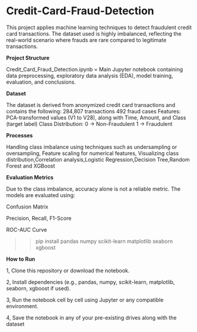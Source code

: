 # Credit-Card-Fraud-Detection
This project applies machine learning techniques to detect fraudulent credit card transactions. The dataset used is highly imbalanced, reflecting the real-world scenario where frauds are rare compared to legitimate transactions.

**Project Structure**

Credit_Card_Fraud_Detection.ipynb =  Main Jupyter notebook containing data preprocessing, exploratory data analysis (EDA), model training, evaluation, and conclusions.

**Dataset**

The dataset is derived from anonymized credit card transactions and contains the following:
284,807 transactions
492 fraud cases
Features: PCA-transformed values (V1 to V28), along with Time, Amount, and Class (target label)
Class Distribution:
0 → Non-Fraudulent
1 → Fraudulent

**Processes**

Handling class imbalance using techniques such as undersampling or oversampling, Feature scaling for numerical features, Visualizing class distribution,Correlation analysis,Logistic Regression,Decision Tree,Random Forest and XGBoost

**Evaluation Metrics**

Due to the class imbalance, accuracy alone is not a reliable metric. The models are evaluated using:

Confusion Matrix

Precision, Recall, F1-Score

ROC-AUC Curve

>>pip install pandas numpy scikit-learn matplotlib seaborn xgboost

**How to Run**

1, Clone this repository or download the notebook.

2, Install dependencies (e.g., pandas, numpy, scikit-learn, matplotlib, seaborn, xgboost if used).

3, Run the notebook cell by cell using Jupyter or any compatible environment.

4, Save the notebook in any of your pre-existing drives along with the dataset
